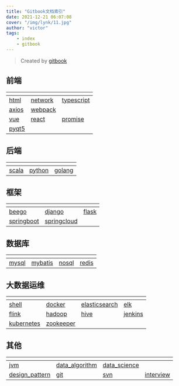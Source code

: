 ```yaml
---
title: "Gitbook文档索引"
date: 2021-12-21 06:07:08 
cover: "/img/lynk/11.jpg"
author: "victor"
tags:
    - index
    - gitbook
---
```



> Created by [gitbook](https://www.gitbook.com/)
>
>

## 前端

<div>
    <table>
        <thead>
        <tr>
            <th></th>
            <th></th>
            <th></th>
        </tr>
        </thead>
        <tbody>
        <tr>
            <td>
                <a href="https://victorfengming.gitee.io/course/front_page/index.html">
                    <span>html</span>
                </a>
            </td>
            <td>
                <a href="https://victorfengming.gitee.io/course/network/index.html">
                    <span>network</span>
                </a>
            </td>
            <td>
                <a href="https://victorfengming.gitee.io/typescript/">
                    <span>typescript</span>
                </a>
            </td>
        </tr>
        <tr>
            <td>
                <a href="https://victorfengming.gitee.io/axios/">
                    <span>axios</span>
                </a>
            </td>
            <td>
                <a href="https://victorfengming.gitee.io/webpack/">
                    <span>webpack</span>
                </a>
            </td>
            <td></td>
        </tr>
        <tr>
            <td>
                <a href="https://victorfengming.gitee.io/vue/">
                    <span>vue</span>
                </a>
            </td>
            <td>
                <a href="https://victorfengming.gitee.io/react/">
                    <span>react</span>
                </a>
            </td>
            <td>
                <a href="https://victorfengming.gitee.io/promise/">
                    <span>promise</span>
                </a>
            </td>
        </tr>
        <tr>
            <td>
                <a href="https://victorfengming.gitee.io/course/pyqt5/index.html">
                    <span>pyqt5</span>
                </a>
            </td>
            <td></td>
            <td></td>
        </tr>
        </tbody>
    </table>
</div>

## 后端

<div>
    <table>
        <thead>
        <tr>
            <th></th>
            <th></th>
            <th></th>
        </tr>
        </thead>
        <tbody>
        <tr>
            <td>
                <a href="https://victorfengming.gitee.io/scala/">
                    <span>scala</span>
                </a>
            </td>
            <td>
                <a href="https://victorfengming.gitee.io/course/python_book/index.html">
                    <span>python</span>
                </a>
            </td>
            <td>
                <a href="https://victorfengming.gitee.io/course/go/index.html">
                    <span>golang</span>
                </a>
            </td>
        </tr>
        </tbody>
    </table>
</div>

## 框架

<div>
    <table>
        <thead>
        <tr>
            <th></th>
            <th></th>
            <th></th>
        </tr>
        </thead>
        <tbody>
        <tr>
            <td>
                <a href="https://victorfengming.gitee.io/course/beego/index.html">
                    <span>beego</span>
                </a>
            </td>
            <td>
                <a href="https://victorfengming.gitee.io/course/django/index.html">
                    <span>django</span>
                </a>
            </td>
            <td>
                <a href="https://victorfengming.gitee.io/course/flask/index.html">
                    <span>flask</span>
                </a>
            </td>
        </tr>
        <tr>
            <td>
                <a href="https://victorfengming.gitee.io/springboot/">
                    <span>springboot</span>
                </a>
            </td>
            <td>
                <a href="https://victorfengming.gitee.io/springcloud/">
                    <span>springcloud</span>
                </a>
            </td>
            <td></td>
        </tr>
        </tbody>
    </table>
</div>

## 数据库

<div>
    <table>
        <thead>
        <tr>
            <th></th>
            <th></th>
            <th></th>
            <th></th>
        </tr>
        </thead>
        <tbody>
        <tr>
            <td>
                <a href="https://victorfengming.gitee.io/course/mysql/index.html">
                    <span>mysql</span>
                </a>
            </td>
            <td>
                <a href="https://victorfengming.gitee.io/course/mybatis/index.html">
                    <span>mybatis</span>
                </a>
            </td>
            <td>
                <a href="https://victorfengming.gitee.io/course/nosql/index.html">
                    <span>nosql</span>
                </a>
            </td>
            <td>
                <a href="https://victorfengming.gitee.io/course/redis/index.html">
                    <span>redis</span>
                </a>
            </td>
        </tr>
        </tbody>
    </table>
</div>

## 大数据运维

<div>
    <table>
        <thead>
        <tr>
            <th></th>
            <th></th>
            <th></th>
            <th></th>
        </tr>
        </thead>
        <tbody>
        <tr>
            <td>
                <a href="https://victorfengming.gitee.io/shell/">
                    <span>shell</span>
                </a>
            </td>
            <td>
                <a href="https://victorfengming.gitee.io/docker/">
                    <span>docker</span>
                </a>
            </td>
            <td>
                <a href="https://victorfengming.gitee.io/course/elasticsearch/index.html">
                    <span>elasticsearch</span>
                </a>
            </td>
            <td>
                <a href="https://victorfengming.gitee.io/elk/">
                    <span>elk</span>
                </a>
            </td>
        </tr>
        <tr>
            <td>
                <a href="https://victorfengming.gitee.io/flink/">
                    <span>flink</span>
                </a>
            </td>
            <td>
                <a href="https://victorfengming.gitee.io/hadoop/">
                    <span>hadoop</span>
                </a>
            </td>
            <td>
                <a href="https://victorfengming.gitee.io/hive/">
                    <span>hive</span>
                </a>
            </td>
            <td>
                <a href="https://victorfengming.gitee.io/course/jenkins/index.html">
                    <span>jenkins</span>
                </a>
            </td>
        </tr>
        <tr>
            <td>
                <a href="https://victorfengming.gitee.io/kubernetes/">
                    <span>kubernetes</span>
                </a>
            </td>
            <td>
                <a href="https://victorfengming.gitee.io/zookeeper/">
                    <span>zookeeper</span>
                </a>
            </td>
            <td></td>
            <td></td>
        </tr>
        </tbody>
    </table>
</div>

## 其他

<div>
    <table>
        <thead>
        <tr>
            <th></th>
            <th></th>
            <th></th>
            <th></th>
        </tr>
        </thead>
        <tbody>
        <tr>
            <td>
                <a href="https://victorfengming.gitee.io/jvm/">
                    <span>jvm</span>
                </a>
            </td>
            <td>
                <a href="https://victorfengming.gitee.io/data_algorithm/">
                    <span>data_algorithm</span>
                </a>
            </td>
            <td>
                <a href="https://victorfengming.gitee.io/course/data_science/index.html">
                    <span>data_science</span>
                </a>
            </td>
            <td></td>
        </tr>
        <tr>
            <td>
                <a href="https://victorfengming.gitee.io/design_pattern/">
                    <span>design_pattern</span>
                </a>
            </td>
            <td>
                <a href="https://victorfengming.gitee.io/course/git/index.html">
                    <span>git</span>
                </a>
            </td>
            <td>
                <a href="https://victorfengming.gitee.io/course/svn/index.html">
                    <span>svn</span>
                </a>
            </td>
            <td>
                <a href="https://victorfengming.gitee.io/interview/">
                    <span>interview</span>
                </a>
            </td>
        </tr>
        </tbody>
    </table>
</div>


<style>
    span:hover {
        color: #FFFFFF;
        background: #00b5e5;
    }
</style>